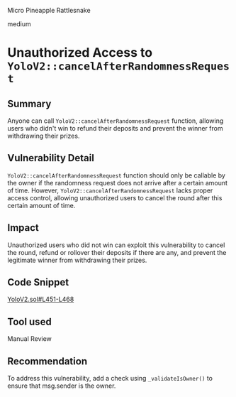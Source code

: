 Micro Pineapple Rattlesnake

medium

# Unauthorized Access to `YoloV2::cancelAfterRandomnessRequest`

## Summary

Anyone can call `YoloV2::cancelAfterRandomnessRequest` function, allowing users who didn't win to refund their deposits and prevent the winner from withdrawing their prizes.

## Vulnerability Detail

`YoloV2::cancelAfterRandomnessRequest` function should only be callable by the owner if the randomness request does not arrive after a certain amount of time.
     However, `YoloV2::cancelAfterRandomnessRequest` lacks proper access control, allowing unauthorized users to cancel the round after this certain amount of time.

## Impact

Unauthorized users who did not win can exploit this vulnerability to cancel the round, refund or rollover their deposits if there are any, and prevent the legitimate winner from withdrawing their prizes.

## Code Snippet

[YoloV2.sol#L451-L468](https://github.com/sherlock-audit/2024-01-looksrare/blob/main/contracts-yolo/contracts/YoloV2.sol#L451-L468)

## Tool used

Manual Review

## Recommendation

To address this vulnerability, add a check using `_validateIsOwner()` to ensure that msg.sender is the owner.